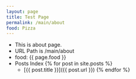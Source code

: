 ```yaml
---
layout: page
title: Test Page
permalink: /main/about
food: Pizza
---
```


- This is about page.
- URL Path is /main/about
- food: {{ page.food }}
- Posts Index
{% for post in site.posts %}
    * [{{ post.title }}]({{ post.url }})
{% endfor %}
